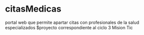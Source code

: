 # citasMedicas
portal web que permite apartar citas con profesionales de la salud especializados
$proyecto correspondiente al ciclo 3 Mision Tic 
